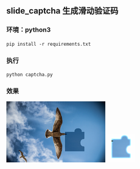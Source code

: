 ## slide_captcha 生成滑动验证码

### 环境：python3
`
pip install -r requirements.txt
`
### 执行
`
python captcha.py
`
### 效果
![image](https://github.com/chiefsh/slide_captcha/blob/master/1.png)
![image](https://github.com/chiefsh/slide_captcha/blob/master/2.png)
